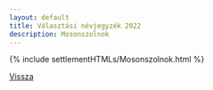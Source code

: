 ```yaml
---
layout: default
title: Választási névjegyzék 2022
description: Mosonszolnok
---
```


{% include settlementHTMLs/Mosonszolnok.html %}

[Vissza](./)